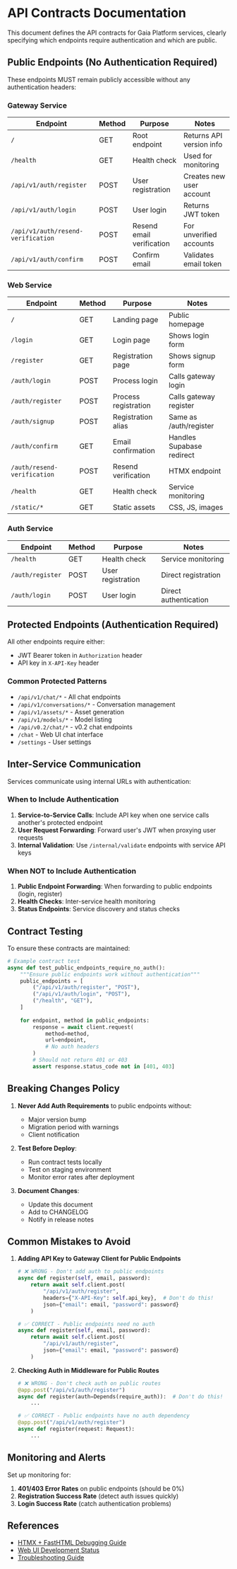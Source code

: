 # API Contracts Documentation

This document defines the API contracts for Gaia Platform services, clearly specifying which endpoints require authentication and which are public.

## Public Endpoints (No Authentication Required)

These endpoints MUST remain publicly accessible without any authentication headers:

### Gateway Service

| Endpoint | Method | Purpose | Notes |
|----------|--------|---------|-------|
| `/` | GET | Root endpoint | Returns API version info |
| `/health` | GET | Health check | Used for monitoring |
| `/api/v1/auth/register` | POST | User registration | Creates new user account |
| `/api/v1/auth/login` | POST | User login | Returns JWT token |
| `/api/v1/auth/resend-verification` | POST | Resend email verification | For unverified accounts |
| `/api/v1/auth/confirm` | POST | Confirm email | Validates email token |

### Web Service

| Endpoint | Method | Purpose | Notes |
|----------|--------|---------|-------|
| `/` | GET | Landing page | Public homepage |
| `/login` | GET | Login page | Shows login form |
| `/register` | GET | Registration page | Shows signup form |
| `/auth/login` | POST | Process login | Calls gateway login |
| `/auth/register` | POST | Process registration | Calls gateway register |
| `/auth/signup` | POST | Registration alias | Same as /auth/register |
| `/auth/confirm` | GET | Email confirmation | Handles Supabase redirect |
| `/auth/resend-verification` | POST | Resend verification | HTMX endpoint |
| `/health` | GET | Health check | Service monitoring |
| `/static/*` | GET | Static assets | CSS, JS, images |

### Auth Service

| Endpoint | Method | Purpose | Notes |
|----------|--------|---------|-------|
| `/health` | GET | Health check | Service monitoring |
| `/auth/register` | POST | User registration | Direct registration |
| `/auth/login` | POST | User login | Direct authentication |

## Protected Endpoints (Authentication Required)

All other endpoints require either:
- JWT Bearer token in `Authorization` header
- API key in `X-API-Key` header

### Common Protected Patterns

- `/api/v1/chat/*` - All chat endpoints
- `/api/v1/conversations/*` - Conversation management
- `/api/v1/assets/*` - Asset generation
- `/api/v1/models/*` - Model listing
- `/api/v0.2/chat/*` - v0.2 chat endpoints
- `/chat` - Web UI chat interface
- `/settings` - User settings

## Inter-Service Communication

Services communicate using internal URLs with authentication:

### When to Include Authentication

1. **Service-to-Service Calls**: Include API key when one service calls another's protected endpoint
2. **User Request Forwarding**: Forward user's JWT when proxying user requests
3. **Internal Validation**: Use `/internal/validate` endpoints with service API keys

### When NOT to Include Authentication

1. **Public Endpoint Forwarding**: When forwarding to public endpoints (login, register)
2. **Health Checks**: Inter-service health monitoring
3. **Status Endpoints**: Service discovery and status checks

## Contract Testing

To ensure these contracts are maintained:

```python
# Example contract test
async def test_public_endpoints_require_no_auth():
    """Ensure public endpoints work without authentication"""
    public_endpoints = [
        ("/api/v1/auth/register", "POST"),
        ("/api/v1/auth/login", "POST"),
        ("/health", "GET"),
    ]
    
    for endpoint, method in public_endpoints:
        response = await client.request(
            method=method,
            url=endpoint,
            # No auth headers
        )
        # Should not return 401 or 403
        assert response.status_code not in [401, 403]
```

## Breaking Changes Policy

1. **Never Add Auth Requirements** to public endpoints without:
   - Major version bump
   - Migration period with warnings
   - Client notification

2. **Test Before Deploy**:
   - Run contract tests locally
   - Test on staging environment
   - Monitor error rates after deployment

3. **Document Changes**:
   - Update this document
   - Add to CHANGELOG
   - Notify in release notes

## Common Mistakes to Avoid

1. **Adding API Key to Gateway Client for Public Endpoints**
   ```python
   # ❌ WRONG - Don't add auth to public endpoints
   async def register(self, email, password):
       return await self.client.post(
           "/api/v1/auth/register",
           headers={"X-API-Key": self.api_key},  # Don't do this!
           json={"email": email, "password": password}
       )
   
   # ✅ CORRECT - Public endpoints need no auth
   async def register(self, email, password):
       return await self.client.post(
           "/api/v1/auth/register",
           json={"email": email, "password": password}
       )
   ```

2. **Checking Auth in Middleware for Public Routes**
   ```python
   # ❌ WRONG - Don't check auth on public routes
   @app.post("/api/v1/auth/register")
   async def register(auth=Depends(require_auth)):  # Don't do this!
       ...
   
   # ✅ CORRECT - Public endpoints have no auth dependency
   @app.post("/api/v1/auth/register")
   async def register(request: Request):
       ...
   ```

## Monitoring and Alerts

Set up monitoring for:

1. **401/403 Error Rates** on public endpoints (should be 0%)
2. **Registration Success Rate** (detect auth issues quickly)
3. **Login Success Rate** (catch authentication problems)

## References

- [HTMX + FastHTML Debugging Guide](htmx-fasthtml-debugging-guide.md)
- [Web UI Development Status](web-ui-development-status.md)
- [Troubleshooting Guide](troubleshooting-flyio-dns.md)